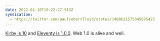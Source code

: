 ```yaml
---
date: 2022-01-10T19:22:27.913Z
syndication:
  - https://twitter.com/paulrobertlloyd/status/1480621575045095425
---
```


[Kirby is 10](https://getkirby.com/10) and [Eleventy is 1.0.0](https://twitter.com/eleven_ty/status/1479924265004711938). Web 1.0 is alive and well.
